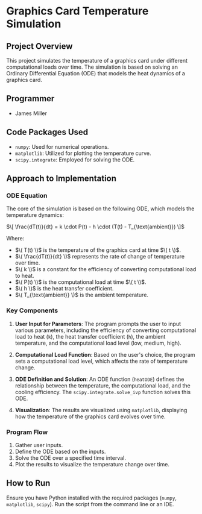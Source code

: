 # Graphics Card Temperature Simulation

## Project Overview

This project simulates the temperature of a graphics card under different computational loads over time. The simulation is based on solving an Ordinary Differential Equation (ODE) that models the heat dynamics of a graphics card.

## Programmer

- James Miller

## Code Packages Used

- `numpy`: Used for numerical operations.
- `matplotlib`: Utilized for plotting the temperature curve.
- `scipy.integrate`: Employed for solving the ODE.

## Approach to Implementation

### ODE Equation

The core of the simulation is based on the following ODE, which models the temperature dynamics:

$\[ \frac{dT(t)}{dt} = k \cdot P(t) - h \cdot (T(t) - T_{\text{ambient}}) \]$

Where:
- $\( T(t) \)$ is the temperature of the graphics card at time $\( t \)$.
- $\( \frac{dT(t)}{dt} \)$ represents the rate of change of temperature over time.
- $\( k \)$ is a constant for the efficiency of converting computational load to heat.
- $\( P(t) \)$ is the computational load at time $\( t \)$.
- $\( h \)$ is the heat transfer coefficient.
- $\( T_{\text{ambient}} \)$ is the ambient temperature.

### Key Components

1. **User Input for Parameters**: The program prompts the user to input various parameters, including the efficiency of converting computational load to heat (`k`), the heat transfer coefficient (`h`), the ambient temperature, and the computational load level (low, medium, high).

2. **Computational Load Function**: Based on the user's choice, the program sets a computational load level, which affects the rate of temperature change.

3. **ODE Definition and Solution**: An ODE function (`heatODE`) defines the relationship between the temperature, the computational load, and the cooling efficiency. The `scipy.integrate.solve_ivp` function solves this ODE.

4. **Visualization**: The results are visualized using `matplotlib`, displaying how the temperature of the graphics card evolves over time.

### Program Flow

1. Gather user inputs.
2. Define the ODE based on the inputs.
3. Solve the ODE over a specified time interval.
4. Plot the results to visualize the temperature change over time.

## How to Run

Ensure you have Python installed with the required packages (`numpy`, `matplotlib`, `scipy`). Run the script from the command line or an IDE.
